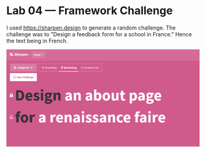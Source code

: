 # Lab 04 — Framework Challenge
I used https://sharpen.design to generate a random challenge.
The challenge was to "Design a feedback form for a school in France."
Hence the text being in French.

![Screenshot of challenge](challenge.png)